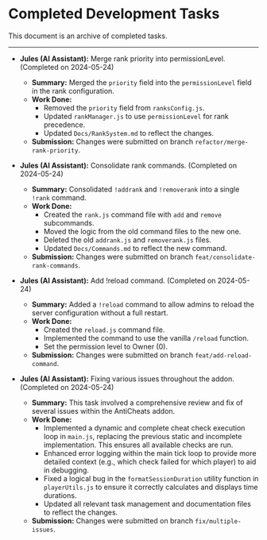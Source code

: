 # Completed Development Tasks

This document is an archive of completed tasks.

---
- **Jules (AI Assistant):** Merge rank priority into permissionLevel. (Completed on 2024-05-24)
  - **Summary:** Merged the `priority` field into the `permissionLevel` field in the rank configuration.
  - **Work Done:**
    - Removed the `priority` field from `ranksConfig.js`.
    - Updated `rankManager.js` to use `permissionLevel` for rank precedence.
    - Updated `Docs/RankSystem.md` to reflect the changes.
  - **Submission:** Changes were submitted on branch `refactor/merge-rank-priority`.

- **Jules (AI Assistant):** Consolidate rank commands. (Completed on 2024-05-24)
  - **Summary:** Consolidated `!addrank` and `!removerank` into a single `!rank` command.
  - **Work Done:**
    - Created the `rank.js` command file with `add` and `remove` subcommands.
    - Moved the logic from the old command files to the new one.
    - Deleted the old `addrank.js` and `removerank.js` files.
    - Updated `Docs/Commands.md` to reflect the new command.
  - **Submission:** Changes were submitted on branch `feat/consolidate-rank-commands`.

- **Jules (AI Assistant):** Add !reload command. (Completed on 2024-05-24)
  - **Summary:** Added a `!reload` command to allow admins to reload the server configuration without a full restart.
  - **Work Done:**
    - Created the `reload.js` command file.
    - Implemented the command to use the vanilla `/reload` function.
    - Set the permission level to Owner (0).
  - **Submission:** Changes were submitted on branch `feat/add-reload-command`.

- **Jules (AI Assistant):** Fixing various issues throughout the addon. (Completed on 2024-05-24)
  - **Summary:** This task involved a comprehensive review and fix of several issues within the AntiCheats addon.
  - **Work Done:**
    - Implemented a dynamic and complete cheat check execution loop in `main.js`, replacing the previous static and incomplete implementation. This ensures all available checks are run.
    - Enhanced error logging within the main tick loop to provide more detailed context (e.g., which check failed for which player) to aid in debugging.
    - Fixed a logical bug in the `formatSessionDuration` utility function in `playerUtils.js` to ensure it correctly calculates and displays time durations.
    - Updated all relevant task management and documentation files to reflect the changes.
  - **Submission:** Changes were submitted on branch `fix/multiple-issues`.
